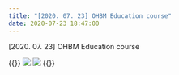```yaml
---
title: "[2020. 07. 23] OHBM Education course"
date: 2020-07-23 18:47:00
---
```


[2020. 07. 23] OHBM Education course

{{<format row image-space>}}
![](http://bspl.korea.ac.kr/Board/Gallery/IMG-6460.jpg#50)
![](http://bspl.korea.ac.kr/Board/Gallery/IMG-6462.jpg#50)
{{</format>}}

